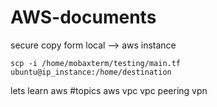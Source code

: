 # AWS-documents
secure copy form local --> aws instance
```
scp -i /home/mobaxterm/testing/main.tf ubuntu@ip_instance:/home/destination
```

lets learn aws
#topics
aws vpc
vpc peering
vpn
